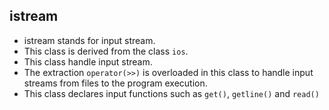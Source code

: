 ## istream

- istream stands for input stream.
- This class is derived from the class `ios`.
- This class handle input stream.
- The extraction `operator(>>)` is overloaded in this class to handle input streams from files to the program execution.
- This class declares input functions such as `get()`, `getline()` and `read()`

